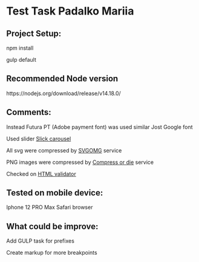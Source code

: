 <h1>Test Task Padalko Mariia</h1>

<h2>Project Setup:</h2>
<p>npm install</p>
<p>gulp default</p>
<h2>Recommended Node version</h2>
<p>https://nodejs.org/download/release/v14.18.0/</p>

<h2>Comments:</h2>
<p>Instead Futura PT (Adobe payment font) was used similar Jost Google font</p>
<p>Used slider  <a href="https://kenwheeler.github.io/slick/" target="_blank">Slick carousel</a></p>
<p>All svg were compressed by <a href="https://jakearchibald.github.io/svgomg/" target="_blank">SVGOMG</a> service</p>
<p>PNG images were compressed by <a href="https://compress-or-die.com/" target="_blank">Compress or die</a> service</p>
<p>Checked on  <a href="https://validator.w3.org/" target="_blank">HTML validator</a> </p>

<h2>Tested on mobile device:</h2>
<p>Iphone 12 PRO Max Safari browser</p>

<h2>What could be improve:</h2>
<p>Add GULP task for prefixes</p>
<p>Create markup for more breakpoints</p>

